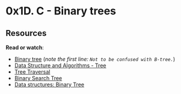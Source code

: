 # 0x1D. C - Binary trees
 ## Resources
 
 **Read or watch**:
 
 -   [Binary tree](https://en.wikipedia.org/wiki/Binary_tree) (_note the first line: `Not to be confused with B-tree.`_)
 -   [Data Structure and Algorithms - Tree](https://www.tutorialspoint.com/data_structures_algorithms/tree_data_structure.htm)
 -   [Tree Traversal](https://www.programiz.com/dsa/tree-traversal)
 -   [Binary Search Tree](https://en.wikipedia.org/wiki/Binary_search_tree)
 -   [Data structures: Binary Tree](https://www.youtube.com/watch?v=H5JubkIy_p8)

